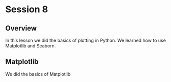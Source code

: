 # Session 8

## Overview

In this lesson we did the basics of plotting in Python. We learned how to use Matplotlib and Seaborn.

## Matplotlib

We did the basics of Matplotlib